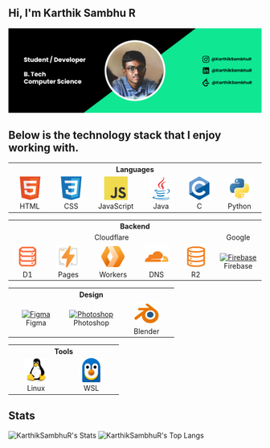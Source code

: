 ## Hi, I'm Karthik Sambhu R
[![README](./README.webp)](https://sambhudev.pages.dev)

## Below is the technology stack that I enjoy working with.
<table>
  <tr>
    <th colspan="6">Languages</th>
  </tr>
  <tr>
    <td align="center" width="96">
      <a href="https://en.wikipedia.org/wiki/HTML">
        <img src="https://raw.githubusercontent.com/devicons/devicon/master/icons/html5/html5-original.svg" width="48" height="48" alt="HTML" />
      </a>
      <br>HTML
    </td>
    <td align="center" width="96">
      <a href="https://en.wikipedia.org/wiki/CSS">
        <img src="https://raw.githubusercontent.com/devicons/devicon/master/icons/css3/css3-original.svg" width="48" height="48" alt="CSS" />
      </a>
      <br>CSS
    </td>
    <td align="center" width="96">
      <a href="https://en.wikipedia.org/wiki/JavaScript">
        <img src="https://raw.githubusercontent.com/devicons/devicon/master/icons/javascript/javascript-original.svg" width="48" height="48" alt="JavaScript" />
      </a>
      <br>JavaScript
    </td>
    <td align="center" width="96">
      <a href="https://www.java.com/en/">
        <img src="https://raw.githubusercontent.com/devicons/devicon/master/icons/java/java-original.svg" width="48" height="48" alt="Java" />
      </a>
      <br>Java
    </td>
    <td align="center" width="96">
      <a href="https://en.wikipedia.org/wiki/C_(programming_language)">
        <img src="https://raw.githubusercontent.com/devicons/devicon/master/icons/c/c-original.svg" width="48" height="48" alt="C" />
      </a>
      <br>C
    </td>
    <td align="center" width="96">
      <a href="https://www.python.org/">
        <img src="https://raw.githubusercontent.com/devicons/devicon/master/icons/python/python-original.svg" width="48" height="48" alt="Python" />
      </a>
      <br>Python
    </td>
  </tr>
</table>

<table>
  <tr>
    <th colspan="6">Backend</th>
  </tr>
  <tr>
    <td align="center" colspan="5">Cloudflare</td>
    <td align="center">Google</td>
  </tr>
  <tr>
    <td align="center" width="96">
      <a href="https://developers.cloudflare.com/d1/">
        <img src="./D1.webp" width="48" height="48" alt="Cloudflare D1" />
      </a>
      <br>D1
    </td>
    <td align="center" width="96">
      <a href="https://pages.cloudflare.com/">
        <img src="./Pages.png" width="48" height="48" alt="Cloudflare Pages" />
      </a>
      <br>Pages
    </td>
    <td align="center" width="96">
      <a href="https://workers.cloudflare.com/">
        <img src="https://raw.githubusercontent.com/devicons/devicon/refs/heads/master/icons/cloudflareworkers/cloudflareworkers-original.svg" width="48" height="48" alt="Cloudflare Workers" />
      </a>
      <br>Workers
    </td>
    <td align="center" width="96">
      <a href="https://developers.cloudflare.com/dns/">
        <img src="https://raw.githubusercontent.com/devicons/devicon/refs/heads/master/icons/cloudflare/cloudflare-original.svg" width="48" height="48" alt="Cloudflare DNS" />
      </a>
      <br>DNS
    </td>
    <td align="center" width="96">
      <a href="https://developers.cloudflare.com/r2/">
        <img src="./R2.png" width="48" height="48" alt="Cloudflare R2" />
      </a>
      <br>R2
    </td>
    <td align="center" width="96">
      <a href="https://firebase.google.com/">
        <img src="https://www.gstatic.com/mobilesdk/160503_mobilesdk/logo/2x/firebase_28dp.png" width="48" height="48" alt="Firebase" />
      </a>
      <br>Firebase
    </td>
  </tr>
</table>


<table>
  <tr>
    <th colspan="3">Design</th>
  </tr>
  <tr>
    <td align="center" width="96">
      <a href="https://www.figma.com/">
        <img src="https://upload.wikimedia.org/wikipedia/commons/3/33/Figma-logo.svg" width="48" height="48" alt="Figma" />
      </a>
      <br>Figma
    </td>
    <td align="center" width="96">
      <a href="https://www.adobe.com/in/products/photoshop.html">
        <img src="https://upload.wikimedia.org/wikipedia/commons/a/af/Adobe_Photoshop_CC_icon.svg" width="48" height="48" alt="Photoshop" />
      </a>
      <br>Photoshop
    </td>
    <td align="center" width="96">
      <a href="https://www.blender.org/">
        <img src="https://raw.githubusercontent.com/devicons/devicon/refs/heads/master/icons/blender/blender-original.svg" width="48" height="48" alt="Blender" />
      </a>
      <br>Blender
    </td>
  </tr>
</table>

<table>
  <tr>
    <th colspan="2">Tools</th>
  </tr>
  <tr>
    <td align="center" width="96">
      <a href="https://en.wikipedia.org/wiki/Linux">
        <img src="https://raw.githubusercontent.com/devicons/devicon/master/icons/linux/linux-original.svg" width="48" height="48" alt="Linux" />
      </a>
      <br>Linux
    </td>
    <td align="center" width="96">
      <a href="https://learn.microsoft.com/en-us/windows/wsl/install">
        <img src="./WSL.png" width="48" height="48" alt="WSL" />
      </a>
      <br>WSL
    </td>
  </tr>
</table>

## Stats
![KarthikSambhuR's Stats](https://github-readme-stats.vercel.app/api?username=KarthikSambhuR&theme=gotham&show_icons=true&hide_border=true&count_private=true)
![KarthikSambhuR's Top Langs](https://github-readme-stats.vercel.app/api/top-langs/?username=KarthikSambhuR&theme=gotham&show_icons=true&hide_border=true&layout=compact)
